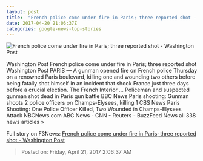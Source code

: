 ```yaml
---
layout: post
title:  "French police come under fire in Paris; three reported shot - Washington Post"
date: 2017-04-20 21:06:37Z
categories: google-news-top-stories
---
```


![French police come under fire in Paris; three reported shot - Washington Post](https://img.washingtonpost.com/rf/image_1484w/2010-2019/WashingtonPost/2017/04/20/Foreign/Images/2017-04-20T194235Z_294095152_UP1ED4K1IQYNB_RTRMADP_3_FRANCE-SHOOTING.jpg)

Washington Post French police come under fire in Paris; three reported shot Washington Post PARIS — A gunman opened fire on French police Thursday on a renowned Paris boulevard, killing one and wounding two others before being fatally shot himself in an incident that shook France just three days before a crucial election. The French Interior ... Policeman and suspected gunman shot dead in Paris gun battle BBC News Paris shooting: Gunman shoots 2 police officers on Champs-Elysees, killing 1 CBS News Paris Shooting: One Police Officer Killed, Two Wounded in Champs-Elysees Attack NBCNews.com ABC News - CNN - Reuters - BuzzFeed News all 338 news articles »


Full story on F3News: [French police come under fire in Paris; three reported shot - Washington Post](http://www.f3nws.com/n/cERS4G)

> Posted on: Friday, April 21, 2017 2:06:37 AM
